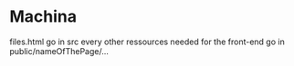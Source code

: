 # Machina

files.html go in src
every other ressources needed for the front-end go in public/nameOfThePage/...
